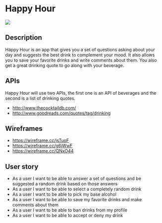 # Happy Hour
![](https://i.imgflip.com/o0h6q.jpg)

## Description
Happy Hour is an app that gives you a set of questions asking about your day and suggests the best drink to complement your mood. It also allows you to save your favorite drinks and write comments about them. You also get a great drinking quote to go along with your beverage.

## APIs
Happy Hour will use two APIs, the first one is an API of beverages and the second is a list of drinking quotes.
- http://www.thecocktaildb.com/
- http://www.goodreads.com/quotes/tag/drinking

## Wireframes
- https://wireframe.cc/jsTuoF
- https://wireframe.cc/g6jWwF
- https://wireframe.cc/QNxO44

## User story

- As a user I want to be able to answer a set of questions and be suggested a random drink based on those answers
- As a user I want to be able to select a completely random drink
- As a user I want to be able to pick my base alcohol
- As a user I want to be able to save my favorite drinks and make comments about them
- As a user I want to be able to ban drinks from my profile
- As a user I want to  be able to accept or deny my drink 
